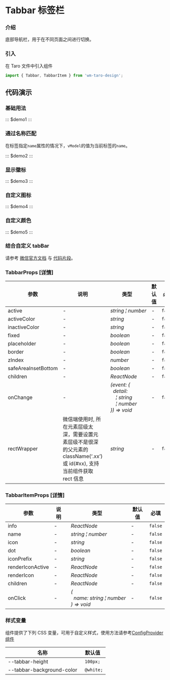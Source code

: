 # Tabbar 标签栏

### 介绍

底部导航栏，用于在不同页面之间进行切换。

### 引入

在 Taro 文件中引入组件

```js
import { Tabbar, TabbarItem } from 'wm-taro-design';
```

## 代码演示

### 基础用法

::: $demo1 :::

### 通过名称匹配

在标签指定`name`属性的情况下，`vModel`的值为当前标签的`name`。

::: $demo2 :::

### 显示徽标

::: $demo3 :::

### 自定义图标

::: $demo4 :::

### 自定义颜色

::: $demo5 :::

### 结合自定义 tabBar

请参考 [微信官方文档](https://developers.weixin.qq.com/miniprogram/dev/framework/ability/customTabbar.html) 与 [代码片段](https://developers.weixin.qq.com/s/vaXgTsmQ7hnm)。

### TabbarProps [[详情]](https://github.com/AntmJS/vantui/tree/main/packages/vantui/types/tabbar.d.ts)

| 参数                | 说明                                                                                                                      | 类型                                                                                                                                                                                                                                 | 默认值 | 必填    |
| ------------------- | ------------------------------------------------------------------------------------------------------------------------- | ------------------------------------------------------------------------------------------------------------------------------------------------------------------------------------------------------------------------------------ | ------ | ------- |
| active              | -                                                                                                                         | _&nbsp;&nbsp;string&nbsp;&brvbar;&nbsp;number<br/>_                                                                                                                                                                                  | -      | `false` |
| activeColor         | -                                                                                                                         | _&nbsp;&nbsp;string<br/>_                                                                                                                                                                                                            | -      | `false` |
| inactiveColor       | -                                                                                                                         | _&nbsp;&nbsp;string<br/>_                                                                                                                                                                                                            | -      | `false` |
| fixed               | -                                                                                                                         | _&nbsp;&nbsp;boolean<br/>_                                                                                                                                                                                                           | -      | `false` |
| placeholder         | -                                                                                                                         | _&nbsp;&nbsp;boolean<br/>_                                                                                                                                                                                                           | -      | `false` |
| border              | -                                                                                                                         | _&nbsp;&nbsp;boolean<br/>_                                                                                                                                                                                                           | -      | `false` |
| zIndex              | -                                                                                                                         | _&nbsp;&nbsp;number<br/>_                                                                                                                                                                                                            | -      | `false` |
| safeAreaInsetBottom | -                                                                                                                         | _&nbsp;&nbsp;boolean<br/>_                                                                                                                                                                                                           | -      | `false` |
| children            | -                                                                                                                         | _&nbsp;&nbsp;ReactNode<br/>_                                                                                                                                                                                                         | -      | `false` |
| onChange            | -                                                                                                                         | _&nbsp;&nbsp;(event:&nbsp;{<br/>&nbsp;&nbsp;&nbsp;&nbsp;detail:<br/>&nbsp;&nbsp;&nbsp;&nbsp;&nbsp;&nbsp;&brvbar;&nbsp;string<br/>&nbsp;&nbsp;&nbsp;&nbsp;&nbsp;&nbsp;&brvbar;&nbsp;number<br/>&nbsp;&nbsp;})&nbsp;=>&nbsp;void<br/>_ | -      | `false` |
| rectWrapper         | 微信端使用时, 所在元素层级太深，需要设置元素层级不是很深的父元素的 className(‘.xx’)或 id(#xx), 支持当前组件获取 rect 信息 | _&nbsp;&nbsp;string<br/>_                                                                                                                                                                                                            | -      | `false` |

### TabbarItemProps [[详情]](https://github.com/AntmJS/vantui/tree/main/packages/vantui/types/tabbar.d.ts)

| 参数             | 说明 | 类型                                                                                                                             | 默认值 | 必填    |
| ---------------- | ---- | -------------------------------------------------------------------------------------------------------------------------------- | ------ | ------- |
| info             | -    | _&nbsp;&nbsp;ReactNode<br/>_                                                                                                     | -      | `false` |
| name             | -    | _&nbsp;&nbsp;string&nbsp;&brvbar;&nbsp;number<br/>_                                                                              | -      | `false` |
| icon             | -    | _&nbsp;&nbsp;string<br/>_                                                                                                        | -      | `false` |
| dot              | -    | _&nbsp;&nbsp;boolean<br/>_                                                                                                       | -      | `false` |
| iconPrefix       | -    | _&nbsp;&nbsp;string<br/>_                                                                                                        | -      | `false` |
| renderIconActive | -    | _&nbsp;&nbsp;ReactNode<br/>_                                                                                                     | -      | `false` |
| renderIcon       | -    | _&nbsp;&nbsp;ReactNode<br/>_                                                                                                     | -      | `false` |
| children         | -    | _&nbsp;&nbsp;ReactNode<br/>_                                                                                                     | -      | `false` |
| onClick          | -    | _&nbsp;&nbsp;(<br/>&nbsp;&nbsp;&nbsp;&nbsp;name:&nbsp;string&nbsp;&brvbar;&nbsp;number<br/>&nbsp;&nbsp;)&nbsp;=>&nbsp;void<br/>_ | -      | `false` |

### 样式变量

组件提供了下列 CSS 变量，可用于自定义样式，使用方法请参考[ConfigProvider 组件](https://antmjs.github.io/vantui/#/config-provider)

| 名称                      | 默认值     |
| ------------------------- | ---------- |
| --tabbar-height           | ` 100px;`  |
| --tabbar-background-color | ` @white;` |
